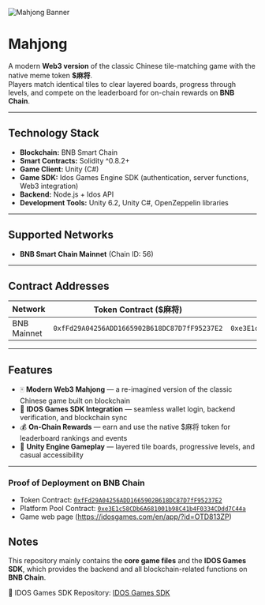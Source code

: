 ![Mahjong Banner](https://raw.githubusercontent.com/yaoming4444/Mojong/logo_BG.png)

# Mahjong
A modern **Web3 version** of the classic Chinese tile-matching game with the native meme token **$麻将**.  
Players match identical tiles to clear layered boards, progress through levels, and compete on the leaderboard for on-chain rewards on **BNB Chain**.  


---

## Technology Stack
- **Blockchain:** BNB Smart Chain 
- **Smart Contracts:** Solidity ^0.8.2+  
- **Game Client:** Unity (C#)  
- **Game SDK:** Idos Games Engine SDK (authentication, server functions, Web3 integration)  
- **Backend:** Node.js + Idos API  
- **Development Tools:** Unity 6.2, Unity C#, OpenZeppelin libraries  

---

## Supported Networks
- **BNB Smart Chain Mainnet** (Chain ID: 56)  

---

## Contract Addresses

| Network     | Token Contract ($麻将)                    | Platform Pool Contract                       | Notes            |
|-------------|--------------------------------------------|----------------------------------------------|------------------|
| BNB Mainnet | `0xfFd29A04256ADD1665902B618DC87D7fF95237E2` | `0xe3E1c58CDb6A681001b98C41b4F0334CDdd7C44a` | Live deployment  |

---

## Features
- 🀄 **Modern Web3 Mahjong** — a re-imagined version of the classic Chinese game built on blockchain  
- 🔗 **IDOS Games SDK Integration** — seamless wallet login, backend verification, and blockchain sync  
- 💰 **On-Chain Rewards** — earn and use the native $麻将 token for leaderboard rankings and events  
- 🧩 **Unity Engine Gameplay** — layered tile boards, progressive levels, and casual accessibility  
---

### Proof of Deployment on BNB Chain
- Token Contract: [`0xfFd29A04256ADD1665902B618DC87D7fF95237E2`](https://bscscan.com/token/0xfFd29A04256ADD1665902B618DC87D7fF95237E2)  
- Platform Pool Contract: [`0xe3E1c58CDb6A681001b98C41b4F0334CDdd7C44a`](https://bscscan.com/address/0xe3E1c58CDb6A681001b98C41b4F0334CDdd7C44a)
- Game web page (https://idosgames.com/en/app/?id=OTD813ZP)

## Notes

This repository mainly contains the **core game files** and the **IDOS Games SDK**, which provides the backend and all blockchain-related functions on **BNB Chain**.

🔗 IDOS Games SDK Repository: [IDOS Games SDK](https://github.com/iDos-Games/iDos-Games-Engine-Unity-SDK)  
